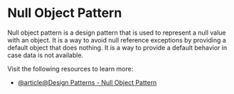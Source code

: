# Null Object Pattern

Null object pattern is a design pattern that is used to represent a null value with an object. It is a way to avoid null reference exceptions by providing a default object that does nothing. It is a way to provide a default behavior in case data is not available.

Visit the following resources to learn more:

- [@article@Design Patterns - Null Object Pattern](https://www.tutorialspoint.com/design_pattern/null_object_pattern.htm)
